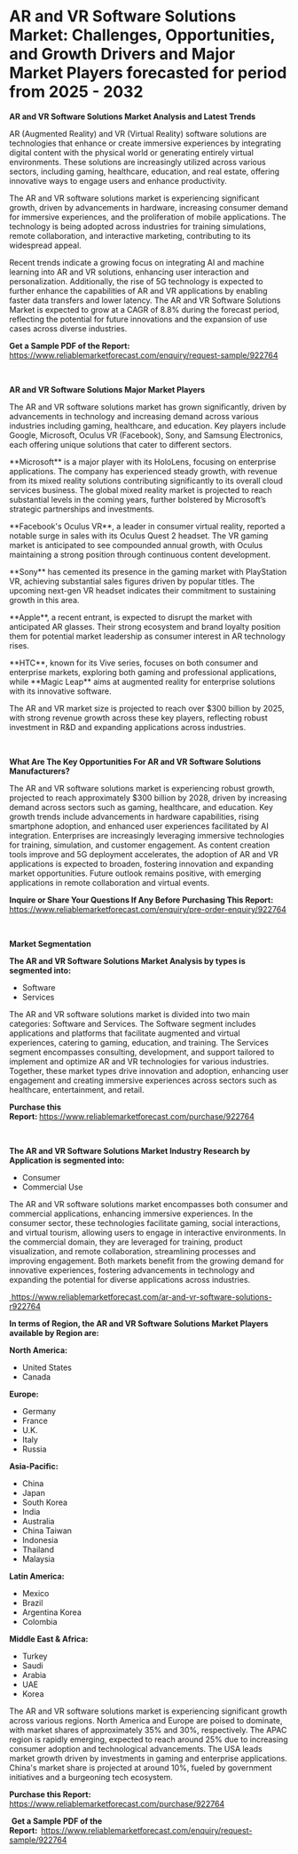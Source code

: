 <p><h1>AR and VR Software Solutions Market: Challenges, Opportunities, and Growth Drivers and Major Market Players forecasted for period from 2025 - 2032</h1></p><p><strong>AR and VR Software Solutions Market Analysis and Latest Trends</strong></p>
<p><p>AR (Augmented Reality) and VR (Virtual Reality) software solutions are technologies that enhance or create immersive experiences by integrating digital content with the physical world or generating entirely virtual environments. These solutions are increasingly utilized across various sectors, including gaming, healthcare, education, and real estate, offering innovative ways to engage users and enhance productivity.</p><p>The AR and VR software solutions market is experiencing significant growth, driven by advancements in hardware, increasing consumer demand for immersive experiences, and the proliferation of mobile applications. The technology is being adopted across industries for training simulations, remote collaboration, and interactive marketing, contributing to its widespread appeal. </p><p>Recent trends indicate a growing focus on integrating AI and machine learning into AR and VR solutions, enhancing user interaction and personalization. Additionally, the rise of 5G technology is expected to further enhance the capabilities of AR and VR applications by enabling faster data transfers and lower latency. The AR and VR Software Solutions Market is expected to grow at a CAGR of 8.8% during the forecast period, reflecting the potential for future innovations and the expansion of use cases across diverse industries.</p></p>
<p><strong>Get a Sample PDF of the Report:&nbsp;</strong> <a href="https://www.reliablemarketforecast.com/enquiry/request-sample/922764?utm_campaign=2795&utm_medium=2&utm_source=Github&utm_content=ia&utm_term=18042025&utm_id=ar-and-vr-software-solutions">https://www.reliablemarketforecast.com/enquiry/request-sample/922764</a></p>
<p>&nbsp;</p>
<p><strong>AR and VR Software Solutions Major Market Players</strong></p>
<p><p>The AR and VR software solutions market has grown significantly, driven by advancements in technology and increasing demand across various industries including gaming, healthcare, and education. Key players include Google, Microsoft, Oculus VR (Facebook), Sony, and Samsung Electronics, each offering unique solutions that cater to different sectors.</p><p>**Microsoft** is a major player with its HoloLens, focusing on enterprise applications. The company has experienced steady growth, with revenue from its mixed reality solutions contributing significantly to its overall cloud services business. The global mixed reality market is projected to reach substantial levels in the coming years, further bolstered by Microsoft’s strategic partnerships and investments.</p><p>**Facebook's Oculus VR**, a leader in consumer virtual reality, reported a notable surge in sales with its Oculus Quest 2 headset. The VR gaming market is anticipated to see compounded annual growth, with Oculus maintaining a strong position through continuous content development.</p><p>**Sony** has cemented its presence in the gaming market with PlayStation VR, achieving substantial sales figures driven by popular titles. The upcoming next-gen VR headset indicates their commitment to sustaining growth in this area.</p><p>**Apple**, a recent entrant, is expected to disrupt the market with anticipated AR glasses. Their strong ecosystem and brand loyalty position them for potential market leadership as consumer interest in AR technology rises.</p><p>**HTC**, known for its Vive series, focuses on both consumer and enterprise markets, exploring both gaming and professional applications, while **Magic Leap** aims at augmented reality for enterprise solutions with its innovative software.</p><p>The AR and VR market size is projected to reach over $300 billion by 2025, with strong revenue growth across these key players, reflecting robust investment in R&D and expanding applications across industries.</p></p>
<p>&nbsp;</p>
<p><strong>What Are The Key Opportunities For AR and VR Software Solutions Manufacturers?</strong></p>
<p><p>The AR and VR software solutions market is experiencing robust growth, projected to reach approximately $300 billion by 2028, driven by increasing demand across sectors such as gaming, healthcare, and education. Key growth trends include advancements in hardware capabilities, rising smartphone adoption, and enhanced user experiences facilitated by AI integration. Enterprises are increasingly leveraging immersive technologies for training, simulation, and customer engagement. As content creation tools improve and 5G deployment accelerates, the adoption of AR and VR applications is expected to broaden, fostering innovation and expanding market opportunities. Future outlook remains positive, with emerging applications in remote collaboration and virtual events.</p></p>
<p><strong>Inquire or Share Your Questions If Any Before Purchasing This Report:</strong> <a href="https://www.reliablemarketforecast.com/enquiry/pre-order-enquiry/922764?utm_campaign=2795&utm_medium=2&utm_source=Github&utm_content=ia&utm_term=18042025&utm_id=ar-and-vr-software-solutions">https://www.reliablemarketforecast.com/enquiry/pre-order-enquiry/922764</a></p>
<p>&nbsp;</p>
<p><strong>Market Segmentation</strong></p>
<p><strong>The AR and VR Software Solutions Market Analysis by types is segmented into:</strong></p>
<p><ul><li>Software</li><li>Services</li></ul></p>
<p><p>The AR and VR software solutions market is divided into two main categories: Software and Services. The Software segment includes applications and platforms that facilitate augmented and virtual experiences, catering to gaming, education, and training. The Services segment encompasses consulting, development, and support tailored to implement and optimize AR and VR technologies for various industries. Together, these market types drive innovation and adoption, enhancing user engagement and creating immersive experiences across sectors such as healthcare, entertainment, and retail.</p></p>
<p><strong>Purchase this Report:&nbsp;</strong><a href="https://www.reliablemarketforecast.com/purchase/922764?utm_campaign=2795&utm_medium=2&utm_source=Github&utm_content=ia&utm_term=18042025&utm_id=ar-and-vr-software-solutions">https://www.reliablemarketforecast.com/purchase/922764</a></p>
<p>&nbsp;</p>
<p><strong>The AR and VR Software Solutions Market Industry Research by Application is segmented into:</strong></p>
<p><ul><li>Consumer</li><li>Commercial Use</li></ul></p>
<p><p>The AR and VR software solutions market encompasses both consumer and commercial applications, enhancing immersive experiences. In the consumer sector, these technologies facilitate gaming, social interactions, and virtual tourism, allowing users to engage in interactive environments. In the commercial domain, they are leveraged for training, product visualization, and remote collaboration, streamlining processes and improving engagement. Both markets benefit from the growing demand for innovative experiences, fostering advancements in technology and expanding the potential for diverse applications across industries.</p></p>
<p><a href="https://www.reliablemarketforecast.com/ar-and-vr-software-solutions-r922764?utm_campaign=2795&utm_medium=2&utm_source=Github&utm_content=ia&utm_term=18042025&utm_id=ar-and-vr-software-solutions">&nbsp;https://www.reliablemarketforecast.com/ar-and-vr-software-solutions-r922764</a></p>
<p><strong>In terms of Region, the AR and VR Software Solutions Market Players available by Region are:</strong></p>
<p>
    <p> <strong> North America: </strong>
        <ul>
            <li>United States</li>
            <li>Canada</li>
        </ul>
        </p> 
    <p> <strong> Europe: </strong>
        <ul>
            <li>Germany</li>
            <li>France</li>
            <li>U.K.</li>
            <li>Italy</li>
            <li>Russia</li>
        </ul>
        </p> 
    <p> <strong> Asia-Pacific: </strong>
        <ul>
            <li>China</li>
            <li>Japan</li>
            <li>South Korea</li>
            <li>India</li>
            <li>Australia</li>
            <li>China Taiwan</li>
            <li>Indonesia</li>
            <li>Thailand</li>
            <li>Malaysia</li>
        </ul>
        </p> 
    <p> <strong> Latin America: </strong>
        <ul>
            <li>Mexico</li>
            <li>Brazil</li>
            <li>Argentina Korea</li>
            <li>Colombia</li>
        </ul>
        </p> 
    <p> <strong> Middle East & Africa: </strong>
        <ul>
            <li>Turkey</li>
            <li>Saudi</li>
            <li>Arabia</li>
            <li>UAE</li>
            <li>Korea</li>
        </ul>
    </p>
    </p>
<p><p>The AR and VR software solutions market is experiencing significant growth across various regions. North America and Europe are poised to dominate, with market shares of approximately 35% and 30%, respectively. The APAC region is rapidly emerging, expected to reach around 25% due to increasing consumer adoption and technological advancements. The USA leads market growth driven by investments in gaming and enterprise applications. China's market share is projected at around 10%, fueled by government initiatives and a burgeoning tech ecosystem.</p></p>
<p><strong>Purchase this Report: </strong><a href="https://www.reliablemarketforecast.com/purchase/922764?utm_campaign=2795&utm_medium=2&utm_source=Github&utm_content=ia&utm_term=18042025&utm_id=ar-and-vr-software-solutions">https://www.reliablemarketforecast.com/purchase/922764</a></p>
<p>&nbsp;<strong>Get a Sample PDF of the Report:&nbsp;&nbsp;</strong><a href="https://www.reliablemarketforecast.com/enquiry/request-sample/922764?utm_campaign=2795&utm_medium=2&utm_source=Github&utm_content=ia&utm_term=18042025&utm_id=ar-and-vr-software-solutions">https://www.reliablemarketforecast.com/enquiry/request-sample/922764</a></p>
<p><strong></strong></p>
<p><p></p><p></p><p></p></p>